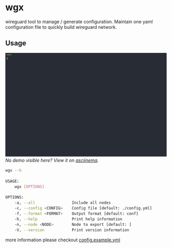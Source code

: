 # wgx

wireguard tool to manage / generate configuration. Maintain one yaml configuration file to quickly build wireguard network.

## Usage

![wgx usage demo](./res/demo.svg)
_No demo visible here? View it on [asciinema](https://asciinema.org/a/515270)._

```bash
wgx --h

USAGE:
    wgx [OPTIONS]

OPTIONS:
    -a, --all                Include all nodes
    -c, --config <CONFIG>    Config file [default: ./config.yml]
    -f, --format <FORMAT>    Output format [default: conf]
    -h, --help               Print help information
    -n, --node <NODE>        Node to export [default: ]
    -V, --version            Print version information
```

more information please checkout [config.example.yml](./config.example.yml)

[usage-demo]: https://asciinema.org/a/515270
